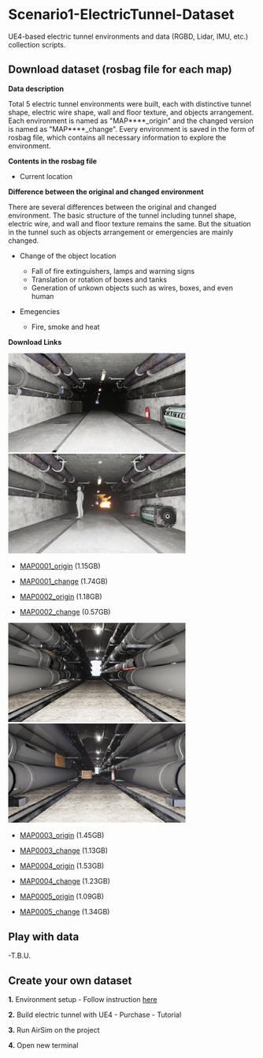 # Scenario1-ElectricTunnel-Dataset
UE4-based electric tunnel environments and data (RGBD, Lidar, IMU, etc.) collection scripts.

## Download dataset (rosbag file for each map)
  
  **Data description**
  
  Total 5 electric tunnel environments were built, each with distinctive tunnel shape, electric wire shape, wall and floor texture, and objects arrangement. Each environment is named as "MAP****_origin" and the changed version is named as "MAP****_change". Every environment is saved in the form of rosbag file, which contains all necessary information to explore the environment.
  
  **Contents in the rosbag file**
  
  - Current location

  **Difference between the original and changed environment**
  
  There are several differences between the original and changed environment. The basic structure of the tunnel including tunnel shape, electric wire, and wall and floor texture remains the same. But the situation in the tunnel such as objects arrangement or emergencies are mainly changed.

  - Change of the object location
    - Fall of fire extinguishers, lamps and warning signs
    - Translation or rotation of boxes and tanks
    - Generation of unkown objects such as wires, boxes, and even human
    
  - Emegencies
    - Fire, smoke and heat
  
  **Download Links**
  
<p float="left">
  <img src="fig/map0001_origin.png" width="360" />
  <img src="fig/map0001_change.png" width="360" /> 
</p>

  - [MAP0001_origin](https://drive.google.com/file/d/1_pSUbwMq98T1dgtgCeEd-ToUY7fZxlgm/view?usp=sharing, "MAP0001_origin") (1.15GB) 
  - [MAP0001_change](https://drive.google.com/file/d/1ZHmWIfhTQEjOIkAnlWg6cfE8iEFbHya_/view?usp=sharing, "MAP0001_change") (1.74GB)
  
  - [MAP0002_origin](https://drive.google.com/file/d/1y0Wv-iWMhhVl3zoDcdL9bVsMwpJhg8-A/view?usp=sharing, "MAP0002_origin") (1.18GB)
  - [MAP0002_change](https://drive.google.com/file/d/1rb7YVnYf7q-Y6M_5wWIRcSswI86kJ9SD/view?usp=sharing, "MAP0002_change") (0.57GB)

<p float="left">
  <img src="fig/map0003_origin.png" width="360" />
  <img src="fig/map0003_change.png" width="360" /> 
</p>
  
  - [MAP0003_origin](https://drive.google.com/file/d/1fh94qG18Mayj5fE4xJ-gy9nhYKexIWoy/view?usp=sharing, "MAP0003_origin") (1.45GB)
  - [MAP0003_change](https://drive.google.com/file/d/1HstErqNMKtuD-67nAb3LWKUVB76LaOJ2/view?usp=sharing, "MAP0003_change") (1.13GB)
  
  - [MAP0004_origin](https://drive.google.com/file/d/13MeAWOc5WOYVn9bAFwmjGGabcR8XtDoM/view?usp=sharing, "MAP0004_origin") (1.53GB)
  - [MAP0004_change](https://drive.google.com/file/d/1KA8X0KLJCEWDFL96Yf2U5dv6-ItSGqfU/view?usp=sharing, "MAP0004_change") (1.23GB)
  
  - [MAP0005_origin](https://drive.google.com/file/d/16kT7HrnBB4p73d2xkJU1tA271j-WaMye/view?usp=sharing, "MAP0005_origin") (1.09GB)
  - [MAP0005_change](https://drive.google.com/file/d/1-9mGh5VEs36ioS13555kJw8bbg6XFNV5/view?usp=sharing, "MAP0005_change") (1.34GB)
  
## Play with data

  -T.B.U. 

## Create your own dataset

  **1.** Environment setup
    - Follow instruction [here](https://github.com/SAMMiCA/Scenario1-3D-Change-Detection/edit/main/README.md)

  **2.** Build electric tunnel with UE4
    - Purchase 
    - Tutorial
    
  **3.** Run AirSim on the project
  
  **4.** Open new terminal

